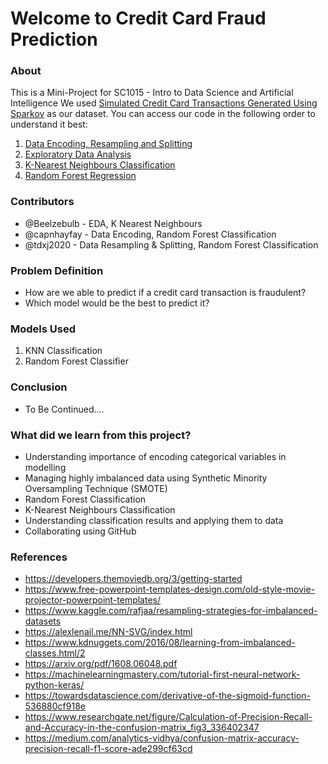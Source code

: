 # Welcome to Credit Card Fraud Prediction

### About

This is a Mini-Project for SC1015 - Intro to Data Science and Artificial Intelligence
We used [Simulated Credit Card Transactions Generated Using Sparkov](https://www.kaggle.com/datasets/kartik2112/fraud-detection) as our dataset.
You can access our code in the following order to understand it best:

1. [Data Encoding, Resampling and Splitting](https://github.com/capnhayfay/DSAI-BCF2-G1/blob/main/Data%20Cleaning%20and%20Resampling.ipynb)
2. [Exploratory Data Analysis](https://github.com/capnhayfay/DSAI-BCF2-G1)
3. [K-Nearest Neighbours Classification](https://github.com/capnhayfay/DSAI-BCF2-G1)
4. [Random Forest Regression](https://github.com/capnhayfay/DSAI-BCF2-G1/blob/main/)

### Contributors

- @Beelzebulb - EDA, K Nearest Neighbours
- @capnhayfay - Data Encoding, Random Forest Classification
- @tdxj2020 - Data Resampling & Splitting, Random Forest Classification

### Problem Definition

- How are we able to predict if a credit card transaction is fraudulent?
- Which model would be the best to predict it?

### Models Used

1. KNN Classification
2. Random Forest Classifier

### Conclusion

- To Be Continued....

### What did we learn from this project?

- Understanding importance of encoding categorical variables in modelling
- Managing highly imbalanced data using Synthetic Minority Oversampling Technique (SMOTE)
- Random Forest Classification
- K-Nearest Neighbours Classification
- Understanding classification results and applying them to data
- Collaborating using GitHub

### References

- <https://developers.themoviedb.org/3/getting-started>
- <https://www.free-powerpoint-templates-design.com/old-style-movie-projector-powerpoint-templates/>
- <https://www.kaggle.com/rafjaa/resampling-strategies-for-imbalanced-datasets>
- <https://alexlenail.me/NN-SVG/index.html>
- <https://www.kdnuggets.com/2016/08/learning-from-imbalanced-classes.html/2>
- <https://arxiv.org/pdf/1608.06048.pdf>
- <https://machinelearningmastery.com/tutorial-first-neural-network-python-keras/>
- <https://towardsdatascience.com/derivative-of-the-sigmoid-function-536880cf918e>
- <https://www.researchgate.net/figure/Calculation-of-Precision-Recall-and-Accuracy-in-the-confusion-matrix_fig3_336402347>
- <https://medium.com/analytics-vidhya/confusion-matrix-accuracy-precision-recall-f1-score-ade299cf63cd>
